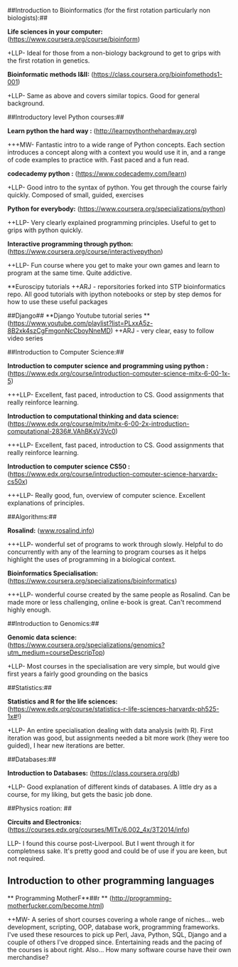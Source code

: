 ##Introduction to Bioinformatics (for the first rotation particularly non biologists):##

**Life sciences in your computer:**    (https://www.coursera.org/course/bioinform)

+LLP- Ideal for those from a non-biology background to get to grips with the first rotation in genetics. 
    
 **Bioinformatic methods I&II:**   (https://class.coursera.org/bioinfomethods1-001)
  
+LLP- Same as above and covers similar topics. Good for general background.

##Introductory level Python courses:##

**Learn python the hard way :** (http://learnpythonthehardway.org)

+++MW- Fantastic intro to a wide range of Python concepts. Each section introduces a concept along with a context you would use it in, and a range of code examples to practice with. Fast paced and a fun read.

**codecademy python :**    (https://www.codecademy.com/learn)
  
+LLP- Good intro to the syntax of python. You  get through the course fairly quickly. Composed of small, guided, exercises
    
**Python for everybody:**    (https://www.coursera.org/specializations/python)
  
++LLP- Very clearly explained programming principles. Useful to get to grips with python quickly.
    
**Interactive programming through python:**   (https://www.coursera.org/course/interactivepython)
  
++LLP- Fun course where you get to make your own games and learn to program at the same time. Quite addictive.

**Euroscipy tutorials
++ARJ - reporsitories forked into STP bioinformatics repo. All good tutorials with ipython notebooks or step by step demos for how to use these useful packages
  
##Django##
**Django Youtube tutorial series **
(https://www.youtube.com/playlist?list=PLxxA5z-8B2xk4szCgFmgonNcCboyNneMD)
++ARJ  - very clear, easy to follow video series

##Introduction to Computer Science:##

**Introduction to computer science and programming using python :**
  (https://www.edx.org/course/introduction-computer-science-mitx-6-00-1x-5)
  
+++LLP- Excellent, fast paced, introduction to CS. Good assignments that really reinforce learning.

**Introduction to computational thinking and data science:** (https://www.edx.org/course/mitx/mitx-6-00-2x-introduction-computational-2836#.VAhBKsV3Vc0)
  
+++LLP- Excellent, fast paced, introduction to CS. Good assignments that really reinforce learning.
    
**Introduction to computer science CS50 :**    (https://www.edx.org/course/introduction-computer-science-harvardx-cs50x)
  
+++LLP- Really good, fun, overview of computer science. Excellent explanations of principles. 

##Algorithms:##

**Rosalind:**   (www.rosalind.info)
  
+++LLP- wonderful set of programs to work through slowly. Helpful to do concurrently with any of the learning to program courses as it helps highlight the uses of programming in a biological context.
    
**Bioinformatics Specialisation:**  (https://www.coursera.org/specializations/bioinformatics)
  
+++LLP- wonderful course created by the same people as Rosalind. Can be made more or less challenging, online e-book is great. Can't recommend highly enough. 

##Introduction to Genomics:##

**Genomic data science:**    (https://www.coursera.org/specializations/genomics?utm_medium=courseDescripTop)
  
+LLP- Most courses in the specialisation are very simple, but would give first years a fairly good grounding on the basics
  
##Statistics:##

**Statistics and R for the life sciences:** (https://www.edx.org/course/statistics-r-life-sciences-harvardx-ph525-1x#!)
  
+LLP- An entire specialisation dealing with data analysis (with R).  First iteration was good, but assignments needed a bit more work (they were too guided), I hear new iterations are better. 

##Databases:##

**Introduction to Databases:**  (https://class.coursera.org/db)
  
+LLP- Good explanation of different kinds of databases. A little dry as a course, for my liking, but gets the basic job done.

##Physics roation: ##

**Circuits and Electronics:**   (https://courses.edx.org/courses/MITx/6.002_4x/3T2014/info)
  
LLP- I found this course post-Liverpool. But I went through it for completness sake. It's pretty good and could be of use if you are keen, but not required.
 
## Introduction to other programming languages ##

** Programming MotherF\*\*\#\#r ** (http://programming-motherfucker.com/become.html)

++MW- A series of short courses covering a whole range of niches... web development, scripting, OOP, database work, programming frameworks. I've used these resources to pick up Perl, Java, Python, SQL, Django and a couple of others I've dropped since. Entertaining reads and the pacing of the courses is about right. Also... How many software course have their own merchandise?
